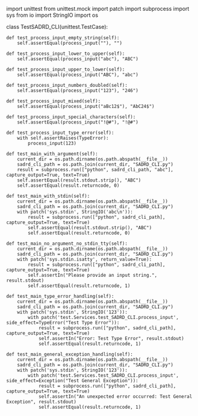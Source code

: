import unittest
from unittest.mock import patch
import subprocess
import sys
from io import StringIO
import os

class TestSADRD_CLI(unittest.TestCase):

    def test_process_input_empty_string(self):
        self.assertEqual(process_input(""), "")

    def test_process_input_lower_to_upper(self):
        self.assertEqual(process_input("abc"), "ABC")

    def test_process_input_upper_to_lower(self):
        self.assertEqual(process_input("ABC"), "abc")

    def test_process_input_numbers_doubled(self):
        self.assertEqual(process_input("123"), "246")

    def test_process_input_mixed(self):
        self.assertEqual(process_input("aBc12$"), "AbC24$")

    def test_process_input_special_characters(self):
        self.assertEqual(process_input("!@#"), "!@#")

    def test_process_input_type_error(self):
        with self.assertRaises(TypeError):
            process_input(123)

    def test_main_with_argument(self):
        current_dir = os.path.dirname(os.path.abspath(__file__))
        sadrd_cli_path = os.path.join(current_dir, "SADRD_CLI.py")
        result = subprocess.run(["python", sadrd_cli_path, "abc"], capture_output=True, text=True)
        self.assertEqual(result.stdout.strip(), "ABC")
        self.assertEqual(result.returncode, 0)

    def test_main_with_stdin(self):
        current_dir = os.path.dirname(os.path.abspath(__file__))
        sadrd_cli_path = os.path.join(current_dir, "SADRD_CLI.py")
        with patch('sys.stdin', StringIO('abc\n')):
            result = subprocess.run(["python", sadrd_cli_path], capture_output=True, text=True)
            self.assertEqual(result.stdout.strip(), "ABC")
            self.assertEqual(result.returncode, 0)

    def test_main_no_argument_no_stdin_tty(self):
        current_dir = os.path.dirname(os.path.abspath(__file__))
        sadrd_cli_path = os.path.join(current_dir, "SADRD_CLI.py")
        with patch('sys.stdin.isatty', return_value=True):
            result = subprocess.run(["python", sadrd_cli_path], capture_output=True, text=True)
            self.assertIn("Please provide an input string.", result.stdout)
            self.assertEqual(result.returncode, 1)

    def test_main_type_error_handling(self):
        current_dir = os.path.dirname(os.path.abspath(__file__))
        sadrd_cli_path = os.path.join(current_dir, "SADRD_CLI.py")
        with patch('sys.stdin', StringIO('123')):
            with patch('test.Services.test_SADRD_CLI.process_input', side_effect=TypeError("Test Type Error")):
                result = subprocess.run(["python", sadrd_cli_path], capture_output=True, text=True)
                self.assertIn("Error: Test Type Error", result.stdout)
                self.assertEqual(result.returncode, 1)

    def test_main_general_exception_handling(self):
        current_dir = os.path.dirname(os.path.abspath(__file__))
        sadrd_cli_path = os.path.join(current_dir, "SADRD_CLI.py")
        with patch('sys.stdin', StringIO('123')):
            with patch('test.Services.test_SADRD_CLI.process_input', side_effect=Exception("Test General Exception")):
                result = subprocess.run(["python", sadrd_cli_path], capture_output=True, text=True)
                self.assertIn("An unexpected error occurred: Test General Exception", result.stdout)
                self.assertEqual(result.returncode, 1)
